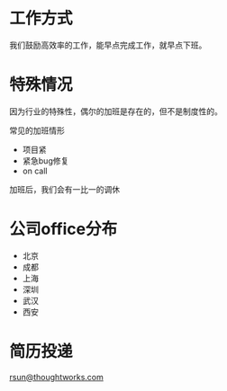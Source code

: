 # 工作方式

我们鼓励高效率的工作，能早点完成工作，就早点下班。

# 特殊情况

因为行业的特殊性，偶尔的加班是存在的，但不是制度性的。

常见的加班情形

- 项目紧
- 紧急bug修复
- on call

加班后，我们会有一比一的调休

# 公司office分布

- 北京
- 成都
- 上海
- 深圳
- 武汉
- 西安

# 简历投递

rsun@thoughtworks.com
